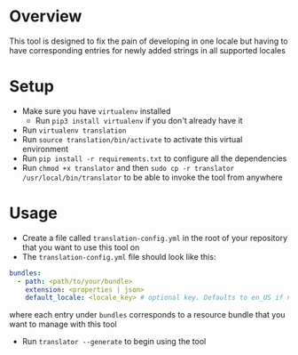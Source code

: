 # Overview
This tool is designed to fix the pain of developing in one locale but having to have corresponding entries for newly added strings in all supported locales

# Setup
* Make sure you have `virtualenv` installed
    * Run `pip3 install virtualenv` if you don't already have it
* Run `virtualenv translation`
* Run `source translation/bin/activate` to activate this virtual environment
* Run `pip install -r requirements.txt` to configure all the dependencies
* Run `chmod +x translator` and then `sudo cp -r translator /usr/local/bin/translator` to be able to invoke the tool from anywhere

# Usage
* Create a file called `translation-config.yml` in the root of your repository that you want to use this tool on
* The `translation-config.yml` file should look like this:
```yaml
bundles:
  - path: <path/to/your/bundle>
    extension: <properties | json>
    default_locale: <locale_key> # optional key. Defaults to en_US if not provided
```
where each entry under `bundles` corresponds to a resource bundle that you want to manage with this tool
* Run `translator --generate` to begin using the tool
